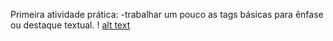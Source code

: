 Primeira atividade prática:
-trabalhar um pouco as tags básicas para ênfase ou destaque textual. !
[alt text](image.png)